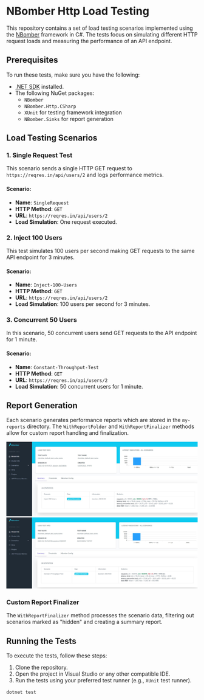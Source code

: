 # NBomber Http Load Testing

This repository contains a set of load testing scenarios implemented using the [NBomber](https://nbomber.com/) framework in C#. The tests focus on simulating different HTTP request loads and measuring the performance of an API endpoint.

## Prerequisites

To run these tests, make sure you have the following:

- [.NET SDK](https://dotnet.microsoft.com/download) installed.
- The following NuGet packages:
  - `NBomber`
  - `NBomber.Http.CSharp`
  - `XUnit` for testing framework integration
  - `NBomber.Sinks` for report generation

## Load Testing Scenarios

### 1. **Single Request Test**

This scenario sends a single HTTP GET request to `https://reqres.in/api/users/2` and logs performance metrics.

#### Scenario:
- **Name**: `SingleRequest`
- **HTTP Method**: `GET`
- **URL**: `https://reqres.in/api/users/2`
- **Load Simulation**: One request executed.

### 2. **Inject 100 Users**

This test simulates 100 users per second making GET requests to the same API endpoint for 3 minutes.

#### Scenario:
- **Name**: `Inject-100-Users`
- **HTTP Method**: `GET`
- **URL**: `https://reqres.in/api/users/2`
- **Load Simulation**: 100 users per second for 3 minutes.

### 3. **Concurrent 50 Users**

In this scenario, 50 concurrent users send GET requests to the API endpoint for 1 minute.

#### Scenario:
- **Name**: `Constant-Throughput-Test`
- **HTTP Method**: `GET`
- **URL**: `https://reqres.in/api/users/2`
- **Load Simulation**: 50 concurrent users for 1 minute.

## Report Generation

Each scenario generates performance reports which are stored in the `my-reports` directory. The `WithReportFolder` and `WithReportFinalizer` methods allow for custom report handling and finalization.

![Alt text](https://github.com/prghub/NBomberLoadTest/blob/master/Inject100Users.JPG)
![Alt text](https://github.com/prghub/NBomberLoadTest/blob/master/Throughput.JPG)


### Custom Report Finalizer
The `WithReportFinalizer` method processes the scenario data, filtering out scenarios marked as "hidden" and creating a summary report.

## Running the Tests

To execute the tests, follow these steps:

1. Clone the repository.
2. Open the project in Visual Studio or any other compatible IDE.
3. Run the tests using your preferred test runner (e.g., `XUnit` test runner).

```bash
dotnet test
